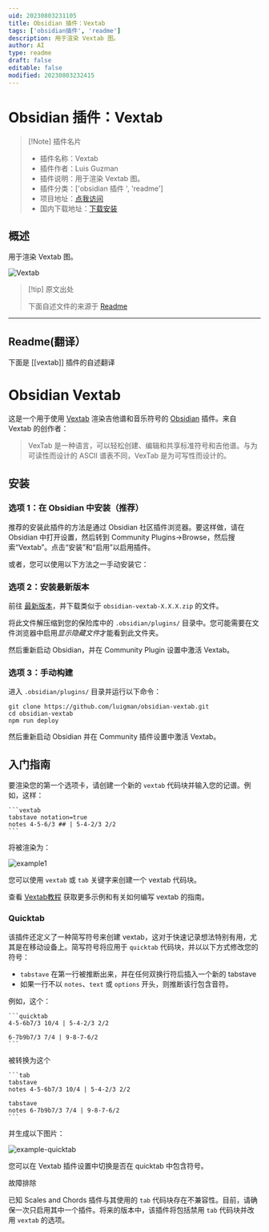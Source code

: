 ```yaml
---
uid: 20230803231105
title: Obsidian 插件：Vextab
tags: ['obsidian插件', 'readme']
description: 用于渲染 Vextab 图。
author: AI
type: readme
draft: false
editable: false
modified: 20230803232415
---
```


# Obsidian 插件：Vextab

> [!Note] 插件名片
> - 插件名称：Vextab
> - 插件作者：Luis Guzman
> - 插件说明：用于渲染 Vextab 图。
> - 插件分类：['obsidian 插件 ', 'readme']
> - 项目地址：[点我访问](https://github.com/luigman/obsidian-vextab)
> - 国内下载地址：[下载安装](https://pkmer.cn/products/plugin/pluginMarket/?vextab)

## 概述

用于渲染 Vextab 图。

![Vextab](https://cdn.pkmer.cn/covers/vextab.png!pkmer)

> [!tip] 原文出处
>
>下面自述文件的来源于 [Readme](https://ghproxy.net/https://raw.githubusercontent.com/luigman/obsidian-vextab/master/README.md)
>

---

## Readme(翻译）

下面是 [[vextab]] 插件的自述翻译

# Obsidian Vextab

这是一个用于使用 [Vextab](https://vexflow.com/vextab/) 渲染吉他谱和音乐符号的 [Obsidian](https://obsidian.md) 插件。来自 Vextab 的创作者：

> VexTab 是一种语言，可以轻松创建、编辑和共享标准符号和吉他谱。与为可读性而设计的 ASCII 谱表不同，VexTab 是为可写性而设计的。

## 安装

### 选项 1：在 Obsidian 中安装（推荐）

推荐的安装此插件的方法是通过 Obsidian 社区插件浏览器。要这样做，请在 Obsidian 中打开设置，然后转到 Community Plugins->Browse，然后搜索“Vextab”。点击“安装”和“启用”以启用插件。

或者，您可以使用以下方法之一手动安装它：

### 选项 2：安装最新版本

前往 [最新版本](https://github.com/luigman/obsidian-vextab/releases/latest)，并下载类似于 `obsidian-vextab-X.X.X.zip` 的文件。

将此文件解压缩到您的保险库中的 `.obsidian/plugins/` 目录中。您可能需要在文件浏览器中启用*显示隐藏文件*才能看到此文件夹。

然后重新启动 Obsidian，并在 Community Plugin 设置中激活 Vextab。

### 选项 3：手动构建

进入 `.obsidian/plugins/` 目录并运行以下命令：

```
git clone https://github.com/luigman/obsidian-vextab.git
cd obsidian-vextab
npm run deploy
```

然后重新启动 Obsidian 并在 Community 插件设置中激活 Vextab。

## 入门指南

要渲染您的第一个选项卡，请创建一个新的 `vextab` 代码块并输入您的记谱。例如，这样：

````
```vextab
tabstave notation=true
notes 4-5-6/3 ## | 5-4-2/3 2/2
```
````

将被渲染为：

![example1](./images/example1.png)

您可以使用 `vextab` 或 `tab` 关键字来创建一个 vextab 代码块。

查看 [Vextab教程](https://vexflow.com/vextab/tutorial.html) 获取更多示例和有关如何编写 vextab 的指南。

### Quicktab

该插件还定义了一种简写符号来创建 vextab，这对于快速记录想法特别有用，尤其是在移动设备上。简写符号将应用于 `quicktab` 代码块，并以以下方式修改您的符号：

- `tabstave` 在第一行被推断出来，并在任何双换行符后插入一个新的 tabstave
- 如果一行不以 `notes`、`text` 或 `options` 开头，则推断该行包含音符。

例如，这个：

````
```quicktab
4-5-6b7/3 10/4 | 5-4-2/3 2/2

6-7b9b7/3 7/4 | 9-8-7-6/2
```
````

被转换为这个

````
```tab
tabstave
notes 4-5-6b7/3 10/4 | 5-4-2/3 2/2

tabstave
notes 6-7b9b7/3 7/4 | 9-8-7-6/2
```
````

并生成以下图片：

![example-quicktab](./images/example-quicktab.png)

您可以在 Vextab 插件设置中切换是否在 quicktab 中包含符号。

故障排除

已知 Scales and Chords 插件与其使用的 `tab` 代码块存在不兼容性。目前，请确保一次只启用其中一个插件。将来的版本中，该插件将包括禁用 `tab` 代码块并改用 `vextab` 的选项。
